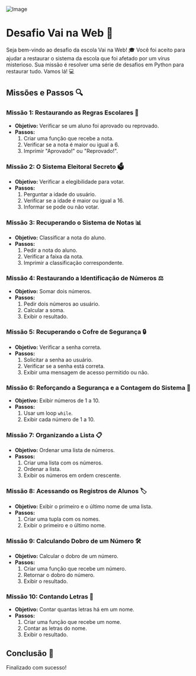 ![Image](https://github.com/user-attachments/assets/2c99abda-2bad-4c46-904d-ed70de09a0e5)

# Desafio Vai na Web 🚀

Seja bem-vindo ao desafio da escola Vai na Web! 🎓 Você foi aceito para ajudar a restaurar o sistema da escola que foi afetado por um vírus misterioso. Sua missão é resolver uma série de desafios em Python para restaurar tudo. Vamos lá! 💻

## Missões e Passos 🔍

### Missão 1: Restaurando as Regras Escolares 📝
- **Objetivo:** Verificar se um aluno foi aprovado ou reprovado.
- **Passos:**
  1. Criar uma função que recebe a nota.
  2. Verificar se a nota é maior ou igual a 6.
  3. Imprimir "Aprovado!" ou "Reprovado!".

### Missão 2: O Sistema Eleitoral Secreto 🗳️
- **Objetivo:** Verificar a elegibilidade para votar.
- **Passos:**
  1. Perguntar a idade do usuário.
  2. Verificar se a idade é maior ou igual a 16.
  3. Informar se pode ou não votar.

### Missão 3: Recuperando o Sistema de Notas 📊
- **Objetivo:** Classificar a nota do aluno.
- **Passos:**
  1. Pedir a nota do aluno.
  2. Verificar a faixa da nota.
  3. Imprimir a classificação correspondente.

### Missão 4: Restaurando a Identificação de Números ⚖️
- **Objetivo:** Somar dois números.
- **Passos:**
  1. Pedir dois números ao usuário.
  2. Calcular a soma.
  3. Exibir o resultado.

### Missão 5: Recuperando o Cofre de Segurança 🔒
- **Objetivo:** Verificar a senha correta.
- **Passos:**
  1. Solicitar a senha ao usuário.
  2. Verificar se a senha está correta.
  3. Exibir uma mensagem de acesso permitido ou não.

### Missão 6: Reforçando a Segurança e a Contagem do Sistema 💾
- **Objetivo:** Exibir números de 1 a 10.
- **Passos:**
  1. Usar um loop `while`.
  2. Exibir cada número de 1 a 10.

### Missão 7: Organizando a Lista 📋
- **Objetivo:** Ordenar uma lista de números.
- **Passos:**
  1. Criar uma lista com os números.
  2. Ordenar a lista.
  3. Exibir os números em ordem crescente.

### Missão 8: Acessando os Registros de Alunos 🏷️
- **Objetivo:** Exibir o primeiro e o último nome de uma lista.
- **Passos:**
  1. Criar uma tupla com os nomes.
  2. Exibir o primeiro e o último nome.

### Missão 9: Calculando Dobro de um Número 🛠️
- **Objetivo:** Calcular o dobro de um número.
- **Passos:**
  1. Criar uma função que recebe um número.
  2. Retornar o dobro do número.
  3. Exibir o resultado.

### Missão 10: Contando Letras 🔄
- **Objetivo:** Contar quantas letras há em um nome.
- **Passos:**
  1. Criar uma função que recebe um nome.
  2. Contar as letras do nome.
  3. Exibir o resultado.

## Conclusão 🎉
Finalizado com sucesso!
